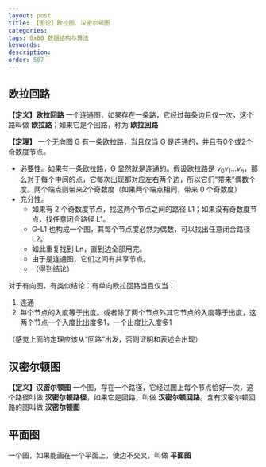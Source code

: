 ```yaml
---
layout: post
title: 【图论】欧拉图、汉密尔顿图
categories:
tags: 0x80_数据结构与算法
keywords:
description:
order: 507
---
```


## 欧拉回路


**【定义】欧拉回路** 一个连通图，如果存在一条路，它经过每条边且仅一次，这个路叫做 **欧拉路**；如果它是个回路，称为 **欧拉回路**

**【定理】** 一个无向图 G 有一条欧拉路，当且仅当 G 是连通的，并且有0个或2个奇数度节点。
- 必要性。如果有一条欧拉路，G 显然就是连通的。假设欧拉路是 $v_0v_1...v_n$，那么对于每个中间的点，它每次出现都对应左右两个边，所以它们“带来”偶数个度。两个端点则带来2个奇数度（如果两个端点相同，带来 0 个奇数度）
- 充分性。
    - 如果有 2 个奇数度节点，找这两个节点之间的路径 L1；如果没有奇数度节点，找任意闭合路径 L1。
    - G-L1 也构成一个图，其每个节点度必然为偶数，可以找出任意闭合路径L2。
    - 如此重复找到 Ln，直到边全部用完。
    - 由于是连通图，它们之间有共享节点。
    - （得到结论）


对于有向图，有类似结论：有单向欧拉回路当且仅当：
1. 连通
2. 每个节点的入度等于出度。或者除了两个节点外其它节点的入度等于出度，这两个节点一个入度比出度多1，一个出度比入度多1

（感觉上面的定理应该从“回路”出发，否则证明和表述会出现）


## 汉密尔顿图

**【定义】汉密尔顿图** 一个图，存在一个路径，它经过图上每个节点恰好一次，这个路径叫做 **汉密尔顿路径**，如果它是回路，叫做 **汉密尔顿回路**。含有汉密尔顿回路的图叫做 **汉密尔顿图**

## 平面图

一个图，如果能画在一个平面上，使边不交叉，叫做 **平面图**
